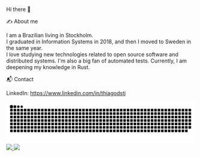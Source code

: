 Hi there 👋

✍️ About me

I am a Brazilian living in Stockholm.<br>
I graduated in Information Systems in 2018, and then I moved to Sweden in the same year.<br>
I love studying new technologies related to open source software and distributed systems. I'm also a big fan of automated tests. 
Currently, I am deepening my knowledge in Rust. <br>

📬 Contact

LinkedIn: https://www.linkedin.com/in/thiagodsti

<picture>
  <source
    media="(prefers-color-scheme: dark)"
    srcset="https://raw.githubusercontent.com/thiagodsti/thiagodsti/output/github-contribution-grid-snake-dark.svg"
  />
  <source
    media="(prefers-color-scheme: light)"
    srcset="https://raw.githubusercontent.com/thiagodsti/thiagodsti/output/github-contribution-grid-snake.svg"
  />
  <img
    alt="github contribution grid snake animation"
    src="https://raw.githubusercontent.com/thiagodsti/thiagodsti/output/github-contribution-grid-snake.svg"
  />
</picture>

<div>
  <a href="https://github.com/thiagodsti">
    <img height="160em" src="https://github-readme-stats.vercel.app/api?username=thiagodsti&show_icons=true&theme=default&include_all_commits=true&count_private=true"/>
    <img height="160em" src="https://github-readme-stats.vercel.app/api/top-langs/?username=thiagodsti&layout=compact&langs_count=16&theme=default"/>
  </a>
</div>
